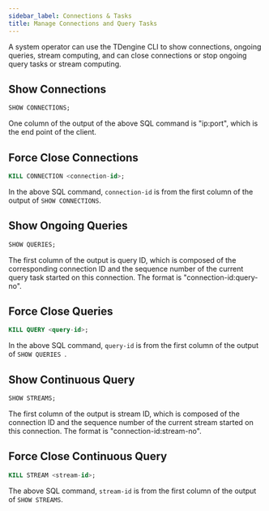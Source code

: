 ```yaml
---
sidebar_label: Connections & Tasks
title: Manage Connections and Query Tasks
---
```


A system operator can use the TDengine CLI to show connections, ongoing queries, stream computing, and can close connections or stop ongoing query tasks or stream computing.

## Show Connections

```sql
SHOW CONNECTIONS;
```

One column of the output of the above SQL command is "ip:port", which is the end point of the client.

## Force Close Connections

```sql
KILL CONNECTION <connection-id>;
```

In the above SQL command, `connection-id` is from the first column of the output of `SHOW CONNECTIONS`.

## Show Ongoing Queries

```sql
SHOW QUERIES;
```

The first column of the output is query ID, which is composed of the corresponding connection ID and the sequence number of the current query task started on this connection. The format is "connection-id:query-no".

## Force Close Queries

```sql
KILL QUERY <query-id>;
```

In the above SQL command, `query-id` is from the first column of the output of `SHOW QUERIES `.

## Show Continuous Query

```sql
SHOW STREAMS;
```

The first column of the output is stream ID, which is composed of the connection ID and the sequence number of the current stream started on this connection. The format is "connection-id:stream-no".

## Force Close Continuous Query

```sql
KILL STREAM <stream-id>;
```

The above SQL command, `stream-id` is from the first column of the output of `SHOW STREAMS`.

